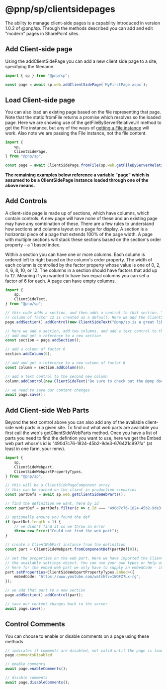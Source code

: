 # @pnp/sp/clientsidepages

The ability to manage client-side pages is a capability introduced in version 1.0.2 of @pnp/sp. Through the methods described
you can add and edit "modern" pages in SharePoint sites.

## Add Client-side page

Using the addClientSidePage you can add a new client side page to a site, specifying the filename.

```TypeScript
import { sp } from "@pnp/sp";

const page = await sp.web.addClientSidePage(`MyFirstPage.aspx`);
```

## Load Client-side page

You can also load an existing page based on the file representing that page. Note that the static fromFile returns a promise which 
resolves so the loaded page. Here we are showing use of the getFileByServerRelativeUrl method to get the File instance, but any of the ways
of [getting a File instance](files.md) will work. Also note we are passing the File instance, not the file content.

```TypeScript
import { 
    sp,
    ClientSidePage,
} from "@pnp/sp";

const page = await ClientSidePage.fromFile(sp.web.getFileByServerRelativeUrl("/sites/dev/SitePages/ExistingFile.aspx"));
```

**The remaining examples below reference a variable "page" which is assumed to be a ClientSidePage instance loaded through one of the above means.**

## Add Controls

A client-side page is made up of sections, which have columns, which contain controls. A new page will have none of these and an existing page may have
any combination of these. There are a few rules to understand how sections and columns layout on a page for display. A section is a horizontal piece of
a page that extends 100% of the page width. A page with multiple sections will stack these sections based on the section's order property - a 1 based index.

Within a section you can have one or more columns. Each column is ordered left to right based on the column's order property. The width of each column is
controlled by the factor property whose value is one of 0, 2, 4, 6, 8, 10, or 12. The columns in a section should have factors that add up to 12. Meaning 
if you wanted to have two equal columns you can set a factor of 6 for each. A page can have empty columns.

```TypeScript
import { 
    sp, 
    ClientSideText, 
} from "@pnp/sp";

// this code adds a section, and then adds a control to that section. The control is added to the section's defaultColumn, and if there are no columns a single
// column of factor 12 is created as a default. Here we add the ClientSideText part
page.addSection().addControl(new ClientSideText("@pnp/sp is a great library!"));

// here we add a section, add two columns, and add a text control to the second section so it will appear on the right of the page
// add and get a reference to a new section
const section = page.addSection();

// add a column of factor 6
section.addColumn(6);

// add and get a reference to a new column of factor 6
const column = section.addColumn(6);

// add a text control to the second new column
column.addControl(new ClientSideText("Be sure to check out the @pnp docs at https://pnp.github.io/pnp/"));

// we need to save our content changes
await page.save();
```

## Add Client-side Web Parts

Beyond the text control above you can also add any of the available client-side web parts in a given site. To find out what web parts are available you
first call the web's getClientSideWebParts method. Once you have a list of parts you need to find the defintion you want to use, here we get the Embed web part
whose's id is "490d7c76-1824-45b2-9de3-676421c997fa" (at least in one farm, your mmv).

```TypeScript
import {
    sp,
    ClientSideWebpart,
    ClientSideWebpartPropertyTypes,
} from "@pnp/sp";

// this will be a ClientSidePageComponent array
// this can be cached on the client in production scenarios
const partDefs = await sp.web.getClientSideWebParts();

// find the definition we want, here by id
const partDef = partDefs.filter(c => c.Id === "490d7c76-1824-45b2-9de3-676421c997fa");

// optionally ensure you found the def
if (partDef.length < 1) {
    // we didn't find it so we throw an error
    throw new Error("Could not find the web part");
}

// create a ClientWebPart instance from the definition
const part = ClientSideWebpart.fromComponentDef(partDef[0]);

// set the properties on the web part. Here we have imported the ClientSideWebpartPropertyTypes module and can use that to type
// the available settings object. You can use your own types or help us out and add some typings to the module :).
// here for the embed web part we only have to supply an embedCode - in this case a youtube video.
part.setProperties<ClientSideWebpartPropertyTypes.Embed>({
    embedCode: "https://www.youtube.com/watch?v=IWQFZ7Lx-rg",
});

// we add that part to a new section
page.addSection().addControl(part);

// save our content changes back to the server
await page.save();
```

## Control Comments

You can choose to enable or disable comments on a page using these methods

```TypeScript
// indicates if comments are disabled, not valid until the page is loaded (Added in _1.0.3_)
page.commentsDisabled

// enable comments
await page.enableComments();

// disable comments
await page.disableComments();
```

